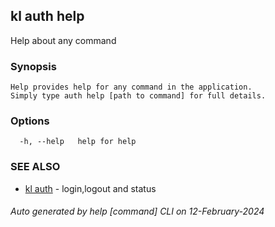 ## kl auth help

Help about any command

### Synopsis

```
Help provides help for any command in the application.
Simply type auth help [path to command] for full details.
```

### Options

```
  -h, --help   help for help
```

### SEE ALSO

* [kl auth](kl_auth.md)  - login,logout and status

###### Auto generated by help [command] CLI on 12-February-2024

